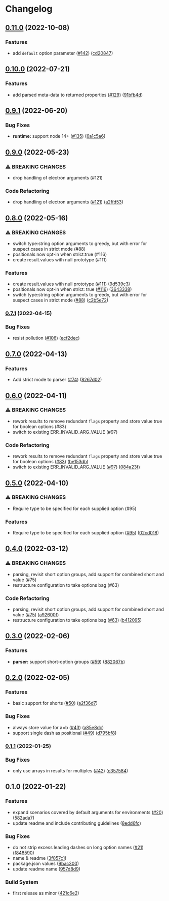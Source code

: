 # Changelog

## [0.11.0](https://github.com/pkgjs/parseargs/compare/v0.10.0...v0.11.0) (2022-10-08)

### Features

* add `default` option
  parameter ([#142](https://github.com/pkgjs/parseargs/issues/142)) ([cd20847](https://github.com/pkgjs/parseargs/commit/cd20847a00b2f556aa9c085ac83b942c60868ec1))

## [0.10.0](https://github.com/pkgjs/parseargs/compare/v0.9.1...v0.10.0) (2022-07-21)

### Features

* add parsed meta-data to returned
  properties ([#129](https://github.com/pkgjs/parseargs/issues/129)) ([91bfb4d](https://github.com/pkgjs/parseargs/commit/91bfb4d3f7b6937efab1b27c91c45d1205f1497e))

## [0.9.1](https://github.com/pkgjs/parseargs/compare/v0.9.0...v0.9.1) (2022-06-20)

### Bug Fixes

* **runtime:** support node
  14+ ([#135](https://github.com/pkgjs/parseargs/issues/135)) ([6a1c5a6](https://github.com/pkgjs/parseargs/commit/6a1c5a6f7cadf2f035e004027e2742e3c4ce554b))

## [0.9.0](https://github.com/pkgjs/parseargs/compare/v0.8.0...v0.9.0) (2022-05-23)

### ⚠ BREAKING CHANGES

* drop handling of electron arguments (#121)

### Code Refactoring

* drop handling of electron
  arguments ([#121](https://github.com/pkgjs/parseargs/issues/121)) ([a2ffd53](https://github.com/pkgjs/parseargs/commit/a2ffd537c244a062371522b955acb45a404fc9f2))

## [0.8.0](https://github.com/pkgjs/parseargs/compare/v0.7.1...v0.8.0) (2022-05-16)

### ⚠ BREAKING CHANGES

* switch type:string option arguments to greedy, but with error for suspect cases in strict mode (#88)
* positionals now opt-in when strict:true (#116)
* create result.values with null prototype (#111)

### Features

* create result.values with null
  prototype ([#111](https://github.com/pkgjs/parseargs/issues/111)) ([9d539c3](https://github.com/pkgjs/parseargs/commit/9d539c3d57f269c160e74e0656ad4fa84ff92ec2))
* positionals now opt-in when strict:
  true ([#116](https://github.com/pkgjs/parseargs/issues/116)) ([3643338](https://github.com/pkgjs/parseargs/commit/364333826b746e8a7dc5505b4b22fd19ac51df3b))
* switch type:string option arguments to greedy, but with error for suspect cases in strict
  mode ([#88](https://github.com/pkgjs/parseargs/issues/88)) ([c2b5e72](https://github.com/pkgjs/parseargs/commit/c2b5e72161991dfdc535909f1327cc9b970fe7e8))

### [0.7.1](https://github.com/pkgjs/parseargs/compare/v0.7.0...v0.7.1) (2022-04-15)

### Bug Fixes

* resist
  pollution ([#106](https://github.com/pkgjs/parseargs/issues/106)) ([ecf2dec](https://github.com/pkgjs/parseargs/commit/ecf2dece0a9f2a76d789384d5d71c68ffe64022a))

## [0.7.0](https://github.com/pkgjs/parseargs/compare/v0.6.0...v0.7.0) (2022-04-13)

### Features

* Add strict mode to
  parser ([#74](https://github.com/pkgjs/parseargs/issues/74)) ([8267d02](https://github.com/pkgjs/parseargs/commit/8267d02083a87b8b8a71fcce08348d1e031ea91c))

## [0.6.0](https://github.com/pkgjs/parseargs/compare/v0.5.0...v0.6.0) (2022-04-11)

### ⚠ BREAKING CHANGES

* rework results to remove redundant `flags` property and store value true for boolean options (#83)
* switch to existing ERR_INVALID_ARG_VALUE (#97)

### Code Refactoring

* rework results to remove redundant `flags` property and store value true for boolean
  options ([#83](https://github.com/pkgjs/parseargs/issues/83)) ([be153db](https://github.com/pkgjs/parseargs/commit/be153dbed1d488cb7b6e27df92f601ba7337713d))
* switch to existing
  ERR_INVALID_ARG_VALUE ([#97](https://github.com/pkgjs/parseargs/issues/97)) ([084a23f](https://github.com/pkgjs/parseargs/commit/084a23f9fde2da030b159edb1c2385f24579ce40))

## [0.5.0](https://github.com/pkgjs/parseargs/compare/v0.4.0...v0.5.0) (2022-04-10)

### ⚠ BREAKING CHANGES

* Require type to be specified for each supplied option (#95)

### Features

* Require type to be specified for each supplied
  option ([#95](https://github.com/pkgjs/parseargs/issues/95)) ([02cd018](https://github.com/pkgjs/parseargs/commit/02cd01885b8aaa59f2db8308f2d4479e64340068))

## [0.4.0](https://github.com/pkgjs/parseargs/compare/v0.3.0...v0.4.0) (2022-03-12)

### ⚠ BREAKING CHANGES

* parsing, revisit short option groups, add support for combined short and value (#75)
* restructure configuration to take options bag (#63)

### Code Refactoring

* parsing, revisit short option groups, add support for combined short and
  value ([#75](https://github.com/pkgjs/parseargs/issues/75)) ([a92600f](https://github.com/pkgjs/parseargs/commit/a92600fa6c214508ab1e016fa55879a314f541af))
* restructure configuration to take options
  bag ([#63](https://github.com/pkgjs/parseargs/issues/63)) ([b412095](https://github.com/pkgjs/parseargs/commit/b4120957d90e809ee8b607b06e747d3e6a6b213e))

## [0.3.0](https://github.com/pkgjs/parseargs/compare/v0.2.0...v0.3.0) (2022-02-06)

### Features

* **parser:** support short-option
  groups ([#59](https://github.com/pkgjs/parseargs/issues/59)) ([882067b](https://github.com/pkgjs/parseargs/commit/882067bc2d7cbc6b796f8e5a079a99bc99d4e6ba))

## [0.2.0](https://github.com/pkgjs/parseargs/compare/v0.1.1...v0.2.0) (2022-02-05)

### Features

* basic support for
  shorts ([#50](https://github.com/pkgjs/parseargs/issues/50)) ([a2f36d7](https://github.com/pkgjs/parseargs/commit/a2f36d7da4145af1c92f76806b7fe2baf6beeceb))

### Bug Fixes

* always store value for
  a=b ([#43](https://github.com/pkgjs/parseargs/issues/43)) ([a85e8dc](https://github.com/pkgjs/parseargs/commit/a85e8dc06379fd2696ee195cc625de8fac6aee42))
* support single dash as
  positional ([#49](https://github.com/pkgjs/parseargs/issues/49)) ([d795bf8](https://github.com/pkgjs/parseargs/commit/d795bf877d068fd67aec381f30b30b63f97109ad))

### [0.1.1](https://github.com/pkgjs/parseargs/compare/v0.1.0...v0.1.1) (2022-01-25)

### Bug Fixes

* only use arrays in results for
  multiples ([#42](https://github.com/pkgjs/parseargs/issues/42)) ([c357584](https://github.com/pkgjs/parseargs/commit/c357584847912506319ed34a0840080116f4fd65))

## 0.1.0 (2022-01-22)

### Features

* expand scenarios covered by default arguments for
  environments ([#20](https://github.com/pkgjs/parseargs/issues/20)) ([582ada7](https://github.com/pkgjs/parseargs/commit/582ada7be0eca3a73d6e0bd016e7ace43449fa4c))
* update readme and include contributing
  guidelines ([8edd6fc](https://github.com/pkgjs/parseargs/commit/8edd6fc863cd705f6fac732724159ebe8065a2b0))

### Bug Fixes

* do not strip excess leading dashes on long option
  names ([#21](https://github.com/pkgjs/parseargs/issues/21)) ([f848590](https://github.com/pkgjs/parseargs/commit/f848590ebf3249ed5979ff47e003fa6e1a8ec5c0))
* name & readme ([3f057c1](https://github.com/pkgjs/parseargs/commit/3f057c1b158a1bdbe878c64b57460c58e56e465f))
* package.json values ([9bac300](https://github.com/pkgjs/parseargs/commit/9bac300e00cd76c77076bf9e75e44f8929512da9))
* update readme name ([957d8d9](https://github.com/pkgjs/parseargs/commit/957d8d96e1dcb48297c0a14345d44c0123b2883e))

### Build System

* first release as minor ([421c6e2](https://github.com/pkgjs/parseargs/commit/421c6e2569a8668ad14fac5a5af5be60479a7571))
